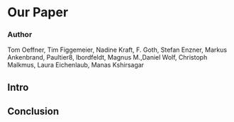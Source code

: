 # Our Paper

### Author


Tom Oeffner, Tim Figgemeier, Nadine Kraft, F. Goth, Stefan Enzner, Markus Ankenbrand, Paultier8, lbordfeldt, Magnus M.,Daniel Wolf, Christoph Malkmus, Laura Eichenlaub, Manas Kshirsagar


## Intro


## Conclusion

